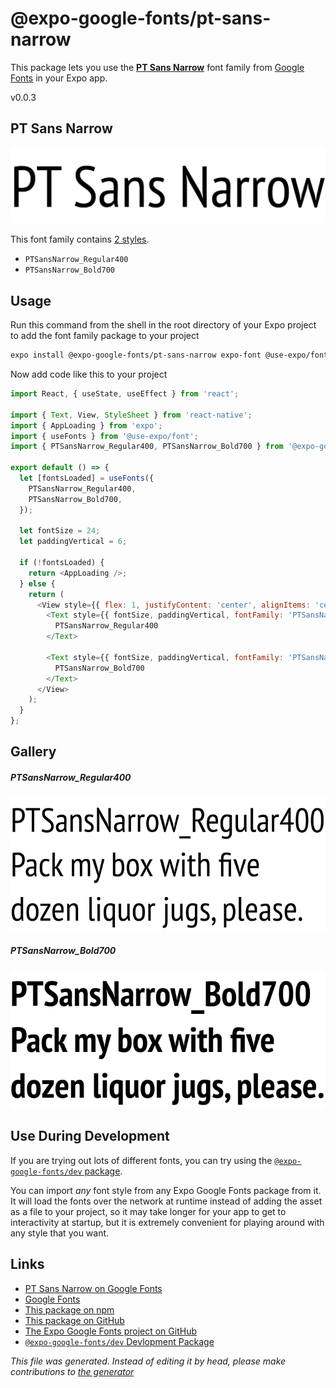 # @expo-google-fonts/pt-sans-narrow

This package lets you use the [**PT Sans Narrow**](https://fonts.google.com/specimen/PT+Sans+Narrow) font family from [Google Fonts](https://fonts.google.com/) in your Expo app.

v0.0.3

## PT Sans Narrow

![PT Sans Narrow](./font-family.png)

This font family contains [2 styles](#gallery).

- `PTSansNarrow_Regular400`
- `PTSansNarrow_Bold700`

## Usage

Run this command from the shell in the root directory of your Expo project to add the font family package to your project
```sh
expo install @expo-google-fonts/pt-sans-narrow expo-font @use-expo/font
```

Now add code like this to your project
```js
import React, { useState, useEffect } from 'react';

import { Text, View, StyleSheet } from 'react-native';
import { AppLoading } from 'expo';
import { useFonts } from '@use-expo/font';
import { PTSansNarrow_Regular400, PTSansNarrow_Bold700 } from '@expo-google-fonts/pt-sans-narrow';

export default () => {
  let [fontsLoaded] = useFonts({
    PTSansNarrow_Regular400,
    PTSansNarrow_Bold700,
  });

  let fontSize = 24;
  let paddingVertical = 6;

  if (!fontsLoaded) {
    return <AppLoading />;
  } else {
    return (
      <View style={{ flex: 1, justifyContent: 'center', alignItems: 'center' }}>
        <Text style={{ fontSize, paddingVertical, fontFamily: 'PTSansNarrow_Regular400' }}>
          PTSansNarrow_Regular400
        </Text>

        <Text style={{ fontSize, paddingVertical, fontFamily: 'PTSansNarrow_Bold700' }}>
          PTSansNarrow_Bold700
        </Text>
      </View>
    );
  }
};

```

## Gallery

##### PTSansNarrow_Regular400
![PTSansNarrow_Regular400](./9d184233e6f48f81c6e510a1067d4f632052f899bf2f2bef4a69ab709bfe45a5.ttf.png)

##### PTSansNarrow_Bold700
![PTSansNarrow_Bold700](./a16a62299cf1143c59a4ec676c956c6831a90698fd830de4c85632a83c56d52c.ttf.png)


## Use During Development

If you are trying out lots of different fonts, you can try using the [`@expo-google-fonts/dev` package](https://github.com/expo/google-fonts/tree/master/font-packages/dev#readme).

You can import *any* font style from any Expo Google Fonts package from it. It will load the fonts
over the network at runtime instead of adding the asset as a file to your project, so it may take longer
for your app to get to interactivity at startup, but it is extremely convenient
for playing around with any style that you want.

## Links

- [PT Sans Narrow on Google Fonts](https://fonts.google.com/specimen/PT+Sans+Narrow)
- [Google Fonts](https://fonts.google.com/)
- [This package on npm](https://www.npmjs.com/package/@expo-google-fonts/pt-sans-narrow)
- [This package on GitHub](https://github.com/expo/google-fonts/tree/master/font-packages/pt-sans-narrow)
- [The Expo Google Fonts project on GitHub](https://github.com/expo/google-fonts)
- [`@expo-google-fonts/dev` Devlopment Package](https://github.com/expo/google-fonts/tree/master/font-packages/dev)


*This file was generated. Instead of editing it by head, please make contributions to [the generator](https://github.com/expo/google-fonts/tree/master/packages/generator)*
